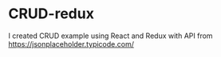 # CRUD-redux


I created CRUD example using React and Redux with API from https://jsonplaceholder.typicode.com/
